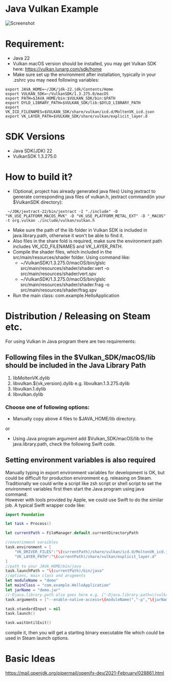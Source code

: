 # Java Vulkan Example  

![Screenshot](https://github.com/chengenzhao/java-vulkan-mac/assets/5525436/8b8e50ab-ebc3-4d68-8164-985bdb3ab177)

# Requirement:  

* Java 22
* Vulkan macOS version should be installed, you may get Vulkan SDK here: https://vulkan.lunarg.com/sdk/home
* Make sure set up the environment after installation, typically in your .zshrc you may need following variables:
```text
export JAVA_HOME=~/JDK/jdk-22.jdk/Contents/Home
export VULKAN_SDK=~/VulkanSDK/1.3.275.0/macOS
export PATH=$JAVA_HOME/bin:$VULKAN_SDK/bin:$PATH
export DYLD_LIBRARY_PATH=$VULKAN_SDK/lib:$DYLD_LIBRARY_PATH
export VK_ICD_FILENAMES=$VULKAN_SDK/share/vulkan/icd.d/MoltenVK_icd.json
export VK_LAYER_PATH=$VULKAN_SDK/share/vulkan/explicit_layer.d
```

# SDK Versions 

* Java SDK(JDK) 22
* VulkanSDK 1.3.275.0

# How to build it?

* (Optional, project has already generated java files) Using jextract to generate corresponding java files of vulkan.h, jextract command(in your $VulkanSDK directory): 
```text
 ~/JDK/jextract-22/bin/jextract -I "./include" -D "VK_USE_PLATFORM_MACOS_MVK" -D "VK_USE_PLATFORM_METAL_EXT" -D "_MACOS" -t org.vulkan ./include/vulkan/vulkan.h
```
* Make sure the path of the lib folder in Vulkan SDK is included in java.library.path, otherwise it won't be able to find it.
* Also files in the share fold is required, make sure the environment path includes VK_ICD_FILENAMES and VK_LAYER_PATH.
* Compile the shader files, which included in the src/main/resources/shader folder. Using command like:
  * ~/VulkanSDK/1.3.275.0/macOS/bin/glslc src/main/resources/shader/shader.vert -o src/main/resources/shader/vert.spv
  * ~/VulkanSDK/1.3.275.0/macOS/bin/glslc src/main/resources/shader/shader.frag -o src/main/resources/shader/frag.spv
* Run the main class: com.example.HelloApplication

# Distribution / Releasing on Steam etc.

For using Vulkan in Java program there are two requirements:

## Following files in the $Vulkan_SDK/macOS/lib should be included in the Java Library Path

1) libMoltenVK.dylib
2) libvulkan.${vk_version}.dylib e.g. libvulkan.1.3.275.dylib
3) libvulkan.1.dylib
4) libvulkan.dylib

### Choose one of following options:
* Manually copy above 4 files to $JAVA_HOME/lib directory.     

or
* Using Java program argument add $Vulkan_SDK/macOS/lib to the java.library.path, check the following Swift code.

## Setting environment variables is also required
Manually typing in export environment variables for development is OK, but could be difficult for production environment e.g. releasing on Steam.  
Traditionally we could write a script like zsh script or shell script to set the environment variables first then start the Java program using java command.  
However with tools provided by Apple, we could use Swift to do the similar job.
A typical Swift wrapper code like:
```swift
import Foundation

let task = Process()

let currentPath = FileManager.default.currentDirectoryPath

//envorinment varaibles
task.environment = [
    "VK_DRIVER_FILES":"\(currentPath)/share/vulkan/icd.d/MoltenVK_icd.json",
    "VK_LAYER_PATH":"\(currentPath)/share/vulkan/explicit_layer.d"
]
//path to your JAVA_HOME/bin/java
task.launchPath = "\(currentPath)/bin/java"
//options, main class and arugments
let moduleName = "demo"
let mainClass = "com.example.HelloApplication"
let jarName = "demo.jar"
//-Djava.library.path also goes here e.g. ["-Djava.library.path=\(vulkanSDKLibPath)",...
task.arguments = ["--enable-native-access=\(moduleName)","-p","\(jarName)","-m","\(moduleName)/\(mainClass)"]

task.standardInput = nil
task.launch()

task.waitUntilExit()
```
compile it, then you will get a starting binary executable file which could be used in Steam launch options.

# Basic Ideas

https://mail.openjdk.org/pipermail/openjfx-dev/2021-February/028861.html